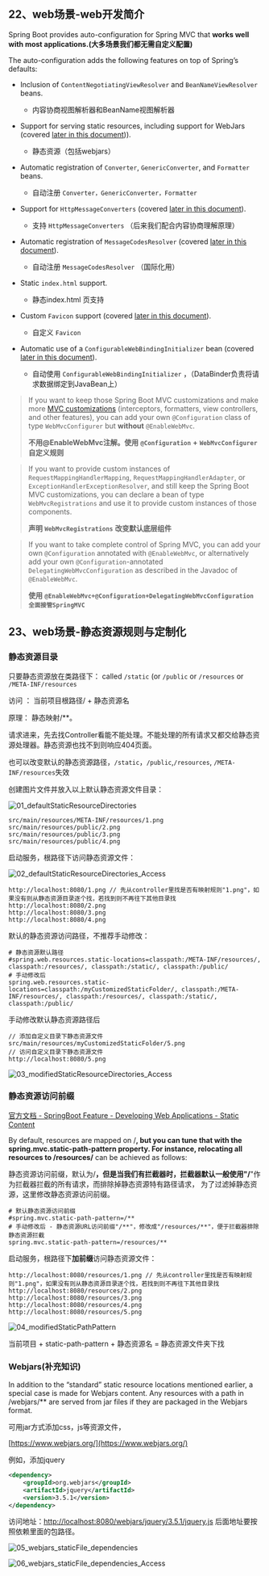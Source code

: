 ## 22、web场景-web开发简介

Spring Boot provides auto-configuration for Spring MVC that **works well with most applications.(大多场景我们都无需自定义配置)**

The auto-configuration adds the following features on top of Spring’s defaults:

- Inclusion of `ContentNegotiatingViewResolver` and `BeanNameViewResolver` beans.

    - 内容协商视图解析器和BeanName视图解析器

- Support for serving static resources, including support for WebJars (covered [later in this document](https://docs.spring.io/spring-boot/docs/current/reference/html/spring-boot-features.html#boot-features-spring-mvc-static-content))).

    - 静态资源（包括webjars）

- Automatic registration of `Converter`, `GenericConverter`, and `Formatter` beans.

    - 自动注册 `Converter，GenericConverter，Formatter `

- Support for `HttpMessageConverters` (covered [later in this document](https://docs.spring.io/spring-boot/docs/current/reference/html/spring-boot-features.html#boot-features-spring-mvc-message-converters)).

    - 支持 `HttpMessageConverters` （后来我们配合内容协商理解原理）

- Automatic registration of `MessageCodesResolver` (covered [later in this document](https://docs.spring.io/spring-boot/docs/current/reference/html/spring-boot-features.html#boot-features-spring-message-codes)).

    - 自动注册 `MessageCodesResolver` （国际化用）

- Static `index.html` support.

    - 静态index.html 页支持

- Custom `Favicon` support (covered [later in this document](https://docs.spring.io/spring-boot/docs/current/reference/html/spring-boot-features.html#boot-features-spring-mvc-favicon)).

    - 自定义 `Favicon`

- Automatic use of a `ConfigurableWebBindingInitializer` bean (covered [later in this document](https://docs.spring.io/spring-boot/docs/current/reference/html/spring-boot-features.html#boot-features-spring-mvc-web-binding-initializer)).

    - 自动使用 `ConfigurableWebBindingInitializer` ，（DataBinder负责将请求数据绑定到JavaBean上）

> If you want to keep those Spring Boot MVC customizations and make more [MVC customizations](https://docs.spring.io/spring/docs/5.2.9.RELEASE/spring-framework-reference/web.html#mvc) (interceptors, formatters, view controllers, and other features), you can add your own `@Configuration` class of type `WebMvcConfigurer` but **without** `@EnableWebMvc`.
>
> **不用@EnableWebMvc注解。使用** **`@Configuration`** **+** **`WebMvcConfigurer`** **自定义规则**

> If you want to provide custom instances of `RequestMappingHandlerMapping`, `RequestMappingHandlerAdapter`, or `ExceptionHandlerExceptionResolver`, and still keep the Spring Boot MVC customizations, you can declare a bean of type `WebMvcRegistrations` and use it to provide custom instances of those components.
>
> **声明** **`WebMvcRegistrations`** **改变默认底层组件**

> If you want to take complete control of Spring MVC, you can add your own `@Configuration` annotated with `@EnableWebMvc`, or alternatively add your own `@Configuration`-annotated `DelegatingWebMvcConfiguration` as described in the Javadoc of `@EnableWebMvc`.
>
> **使用** **`@EnableWebMvc+@Configuration+DelegatingWebMvcConfiguration 全面接管SpringMVC`**

## 23、web场景-静态资源规则与定制化

### 静态资源目录

只要静态资源放在类路径下： called `/static` (or `/public` or `/resources` or `/META-INF/resources`

访问 ： 当前项目根路径/ + 静态资源名

原理： 静态映射/**。

请求进来，先去找Controller看能不能处理。不能处理的所有请求又都交给静态资源处理器。静态资源也找不到则响应404页面。

也可以改变默认的静态资源路径，`/static`，`/public`,`/resources`, `/META-INF/resources`失效

创建图片文件并放入以上默认静态资源文件目录：

![01_defaultStaticResourceDirectories](readme_pic/01_defaultStaticResourceDirectories.png)
```plain/text
src/main/resources/META-INF/resources/1.png
src/main/resources/public/2.png
src/main/resources/public/3.png
src/main/resources/public/4.png
```

启动服务，根路径下访问静态资源文件：

![02_defaultStaticResourceDirectories_Access](readme_pic/02_defaultStaticResourceDirectories_Access.png)
```plain/text
http://localhost:8080/1.png // 先从controller里找是否有映射规则"1.png"，如果没有则从静态资源目录逐个找，若找到则不再往下其他目录找
http://localhost:8080/2.png
http://localhost:8080/3.png
http://localhost:8080/4.png
```

默认的静态资源访问路径，不推荐手动修改：
```properties
# 静态资源默认路径
#spring.web.resources.static-locations=classpath:/META-INF/resources/, classpath:/resources/, classpath:/static/, classpath:/public/
# 手动修改后
spring.web.resources.static-locations=classpath:/myCustomizedStaticFolder/, classpath:/META-INF/resources/, classpath:/resources/, classpath:/static/, classpath:/public/
```
手动修改默认静态资源路径后
```plain/text
// 添加自定义目录下静态资源文件
src/main/resources/myCustomizedStaticFolder/5.png
// 访问自定义目录下静态资源文件
http://localhost:8080/5.png
```
![03_modifiedStaticResourceDirectories_Access](readme_pic/03_modifiedStaticResourceDirectories_Access.png)

### 静态资源访问前缀
[官方文档 - SpringBoot Feature - Developing Web Applications - Static Content](https://docs.spring.io/spring-boot/docs/2.3.4.RELEASE/reference/html/spring-boot-features.html#boot-features-spring-mvc-static-content)

By default, resources are mapped on /**, but you can tune that with the spring.mvc.static-path-pattern property. For instance, relocating all resources to /resources/** can be achieved as follows:

静态资源访问前缀，默认为/**，但是当我们有拦截器时，拦截器默认一般使用"/**"作为拦截器拦截的所有请求，而排除掉静态资源特有路径请求，
为了过滤掉静态资源，这里修改静态资源访问前缀。
```properties
# 默认静态资源访问前缀
#spring.mvc.static-path-pattern=/**
# 手动修改后 - 静态资源URL访问前缀"/**"，修改成"/resources/**"，便于拦截器排除静态资源拦截
spring.mvc.static-path-pattern=/resources/**
```

启动服务，根路径下**加前缀**访问静态资源文件：
```plain/text
http://localhost:8080/resources/1.png // 先从controller里找是否有映射规则"1.png"，如果没有则从静态资源目录逐个找，若找到则不再往下其他目录找
http://localhost:8080/resources/2.png
http://localhost:8080/resources/3.png
http://localhost:8080/resources/4.png
http://localhost:8080/resources/5.png
```
![04_modifiedStaticPathPattern](readme_pic/04_modifiedStaticPathPattern.png)

当前项目 + static-path-pattern + 静态资源名 = 静态资源文件夹下找


### Webjars(补充知识)
In addition to the “standard” static resource locations mentioned earlier, a special case is made for Webjars content. Any resources with a path in /webjars/** are served from jar files if they are packaged in the Webjars format.

可用jar方式添加css，js等资源文件，

[https://www.webjars.org/](https://www.webjars.org/)

例如，添加jquery

```xml
<dependency>
    <groupId>org.webjars</groupId>
    <artifactId>jquery</artifactId>
    <version>3.5.1</version>
</dependency>
```

访问地址：[http://localhost:8080/webjars/jquery/3.5.1/jquery.js](http://localhost:8080/webjars/jquery/3.5.1/jquery.js)  后面地址要按照依赖里面的包路径。

![05_webjars_staticFile_dependencies](readme_pic/05_webjars_staticFile_dependencies.png)

![06_webjars_staticFile_dependencies_Access](readme_pic/06_webjars_staticFile_dependencies_Access.png)